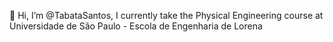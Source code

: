 👋 Hi, I’m @TabataSantos, I currently take the Physical Engineering course at Universidade de São Paulo - Escola de Engenharia de Lorena

